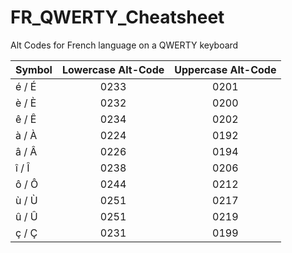 # FR_QWERTY_Cheatsheet
Alt Codes for French language on a QWERTY keyboard


**Symbol** | **Lowercase Alt-Code** | **Uppercase Alt-Code**
-----------|:----------------------:|:----------------------:
é / É | 0233 | 0201
è / È | 0232 | 0200
ê / Ê | 0234 | 0202 
à / À | 0224 | 0192
â / Â | 0226 | 0194
î / Î | 0238 | 0206
ô / Ô | 0244 | 0212
ù / Ù | 0251 | 0217
û / Û | 0251 | 0219
ç / Ç | 0231 | 0199